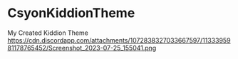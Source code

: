 # CsyonKiddionTheme
My Created Kiddion Theme
https://cdn.discordapp.com/attachments/1072838327033667597/1133395981178765452/Screenshot_2023-07-25_155041.png
